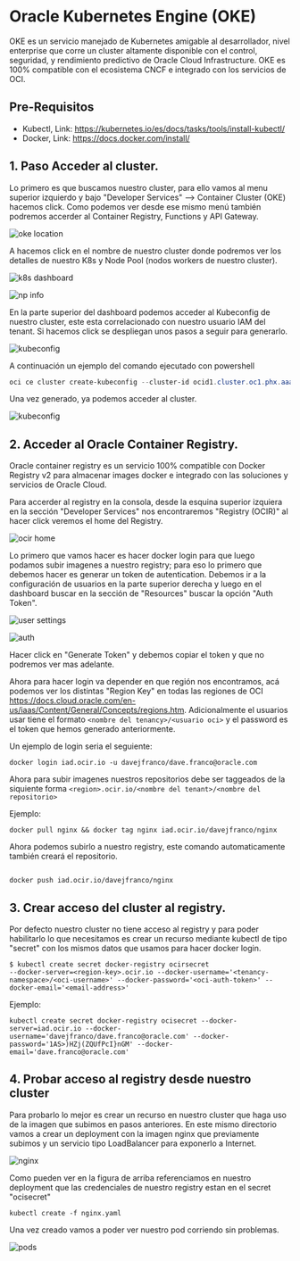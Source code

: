 # Oracle Kubernetes Engine (OKE)

OKE es un servicio manejado de Kubernetes amigable al desarrollador, nivel enterprise que corre un cluster altamente disponible con el control, seguridad, y rendimiento predictivo de Oracle Cloud Infrastructure. OKE es 100% compatible con el ecosistema CNCF e integrado con los servicios de OCI.

## Pre-Requisitos

- Kubectl, Link: https://kubernetes.io/es/docs/tasks/tools/install-kubectl/
- Docker, Link: https://docs.docker.com/install/ 

## 1. Paso Acceder al cluster.

Lo primero es que buscamos nuestro cluster, para ello vamos al menu superior izquierdo y bajo "Developer Services" --> Container Cluster (OKE) hacemos click. Como podemos ver desde ese mismo menú también podremos accerder al Container Registry, Functions y API Gateway.

![oke location](/img/oke/oke_location.jpg)

A hacemos click en el nombre de nuestro cluster donde podremos ver los detalles de nuestro K8s y Node Pool (nodos workers de nuestro cluster).

![k8s dashboard](/img/oke/oke_info.jpg)

![np info](/img/oke/oke_np_info.jpg)

En la parte superior del dashboard podemos acceder al Kubeconfig de nuestro cluster, este esta correlacionado con nuestro usuario IAM del tenant. Si hacemos click se despliegan unos pasos a seguir para generarlo.

![kubeconfig](/img/oke/kubeconfig_steps.jpg)

A continuación un ejemplo del comando ejecutado con powershell

```powershell
oci ce cluster create-kubeconfig --cluster-id ocid1.cluster.oc1.phx.aaaaaaaaae4dgzrzhe3gcnrqgzrdkyldgbqwmyrwmuzdmn3cgcrtayzuga3t --file C:\Users\djfranco\.kube\config --region us-phoenix-1 --token-version 2.0.0
```

Una vez generado, ya podemos acceder al cluster.

![kubeconfig](/img/oke/kubeconfig_ready.jpg)

## 2. Acceder al Oracle Container Registry.

Oracle container registry es un servicio 100% compatible con Docker Registry v2 para almacenar images docker e integrado con las soluciones y servicios de Oracle Cloud.

Para accerder al registry en la consola, desde la esquina superior izquiera en la sección "Developer Services" nos encontraremos "Registry (OCIR)" al hacer click veremos el home del Registry.

![ocir home](/img/oke/registry_home.jpg)

Lo primero que vamos hacer es hacer docker login para que luego podamos subir imagenes a nuestro registry; para eso lo primero que debemos hacer es generar un token de autentication. Debemos ir a la configuración de usuarios en la parte superior derecha y luego en el dashboard buscar en la sección de "Resources" buscar la opción "Auth Token".

![user settings](/img/oke/user_settings.jpg)

![auth](/img/oke/auth_section.jpg)

Hacer click en "Generate Token" y debemos copiar el token y que no podremos ver mas adelante.

Ahora para hacer login va depender en que región nos encontramos, acá podemos ver los distintas "Region Key" en todas las regiones de OCI https://docs.cloud.oracle.com/en-us/iaas/Content/General/Concepts/regions.htm. Adicionalmente el usuarios usar tiene el formato ```<nombre del tenancy>/<usuario oci>``` y el password es el token que hemos generado anteriormente.

Un ejemplo de login seria el seguiente:

```shell
docker login iad.ocir.io -u davejfranco/dave.franco@oracle.com
```

Ahora para subir imagenes nuestros repositorios debe ser taggeados de la siquiente forma ```<region>.ocir.io/<nombre del tenant>/<nombre del repositorio>``` 

Ejemplo:

```shell
docker pull nginx && docker tag nginx iad.ocir.io/davejfranco/nginx
```

Ahora podemos subirlo a nuestro registry, este comando automaticamente también creará el repositorio.

```

docker push iad.ocir.io/davejfranco/nginx
```

##  3. Crear acceso del cluster al registry.

Por defecto nuestro cluster no tiene acceso al registry y para poder habilitarlo lo que necesitamos es crear un recurso mediante kubectl de tipo "secret" con los mismos datos que usamos para hacer docker login.

```shell
$ kubectl create secret docker-registry ocirsecret
--docker-server=<region-key>.ocir.io --docker-username='<tenancy-namespace>/<oci-username>' --docker-password='<oci-auth-token>' --docker-email='<email-address>'
```

Ejemplo:

```shell
kubectl create secret docker-registry ocisecret --docker-server=iad.ocir.io --docker-username='davejfranco/dave.franco@oracle.com' --docker-password='1AS>)HZj(ZQUfPcI}nGM' --docker-email='dave.franco@oracle.com'
```

## 4. Probar acceso al registry desde nuestro cluster

Para probarlo lo mejor es crear un recurso en nuestro cluster que haga uso de la imagen que subimos en pasos anteriores. En este mismo directorio vamos a crear un deployment con la imagen nginx que previamente subimos y un servicio tipo LoadBalancer para exponerlo a Internet.

![nginx](/img/oke/nginxyaml.jpg)

Como pueden ver en la figura de arriba referenciamos en nuestro deployment que las credenciales de nuestro registry estan en el secret "ocisecret"

```shell
kubectl create -f nginx.yaml
```

Una vez creado vamos a poder ver nuestro pod corriendo sin problemas.

![pods](/img/oke/getpods.jpg)